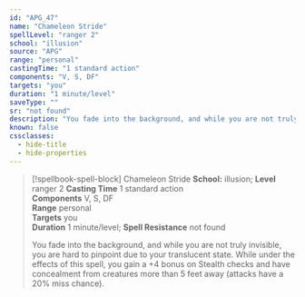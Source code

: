 ```yaml
---
id: "APG_47"
name: "Chameleon Stride"
spellLevel: "ranger 2"
school: "illusion"
source: "APG"
range: "personal"
castingTime: "1 standard action"
components: "V, S, DF"
targets: "you"
duration: "1 minute/level"
saveType: ""
sr: "not found"
description: "You fade into the background, and while you are not truly invisible, you are hard to pinpoint due to your translucent state.  While under the effects of this spell, you gain a +4 bonus on Stealth checks and have concealment from creatures more than 5 feet away (attacks have a 20% miss chance)."
known: false
cssclasses:
  - hide-title
  - hide-properties
---
```


> [!spellbook-spell-block] Chameleon Stride
> **School:** illusion; **Level** ranger 2
> **Casting Time** 1 standard action  
> **Components** V, S, DF  
> **Range** personal  
> **Targets** you  
> **Duration** 1 minute/level; **Spell Resistance** not found
> 
> You fade into the background, and while you are not truly invisible, you are hard to pinpoint due to your translucent state.  While under the effects of this spell, you gain a +4 bonus on Stealth checks and have concealment from creatures more than 5 feet away (attacks have a 20% miss chance).